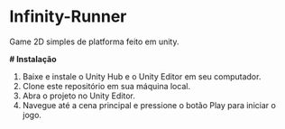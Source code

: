 # Infinity-Runner
Game 2D simples de platforma feito em unity.  

****# Instalação****
1. Baixe e instale o Unity Hub e o Unity Editor em seu computador.
2. Clone este repositório em sua máquina local.
3. Abra o projeto no Unity Editor.
4. Navegue até a cena principal e pressione o botão Play para iniciar o jogo.
